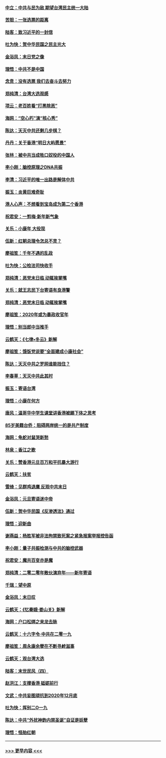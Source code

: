 #### [中立：中共与民为敌 期望台湾民主统一大陆](../pages/nsc993/n11790392.md?t=01132111) 
#### [苦胆：一张选票的距离](../pages/nsc993/n11788914.md?t=01132111) 
#### [陆客：致习近平的一封信](../pages/nsc993/n11788867.md?t=01132111) 
#### [吐为快：贺中华民国之民主光大](../pages/nsc993/n11788618.md?t=01132111) 
#### [金浴凤：末日党之像](../pages/nsc993/n11787475.md?t=01132111) 
#### [理悟：中共不是中国](../pages/nsc993/n11787463.md?t=01132111) 
#### [念贲：没有选票  我们去奋斗去努力](../pages/nsc993/n11787398.md?t=01132111) 
#### [郑纯清：台湾大选观感](../pages/nsc993/n11786210.md?t=01132111) 
#### [项云：老百姓看“打黑除恶”](../pages/nsc993/n11785398.md?t=01132111) 
#### [海网：“空心朽”演“核心秀”](../pages/nsc993/n11783874.md?t=01132111) 
#### [陈达：天灭中共还剩几步棋？](../pages/nsc993/n11783719.md?t=01132111) 
#### [丹丹：关于香港“明日大屿愿景”](../pages/nsc993/n11783273.md?t=01132111) 
#### [张林：被中共当成牲口奴役的中国人](../pages/nsc993/n11782397.md?t=01132111) 
#### [李小刚：脑控原理之DNA共振](../pages/nsc993/n11780962.md?t=01132111) 
#### [李清：习近平的唯一出路是解体中共](../pages/nsc993/n11780866.md?t=01132111) 
#### [振玉：炎黄巨难奇耻](../pages/nsc993/n11779632.md?t=01132111) 
#### [港人心声：不想看到宝岛成为第二个香港](../pages/nsc993/n11778817.md?t=01132111) 
#### [祝君安：一剪梅‧新年新气象](../pages/nsc993/n11776340.md?t=01132111) 
#### [关乐：小康年 大役现](../pages/nsc993/n11774213.md?t=01132111) 
#### [伍新：红朝总理令怎总不灵？](../pages/nsc993/n11770813.md?t=01132111) 
#### [廖祖笙：千年不遇的乱政](../pages/nsc993/n11770373.md?t=01132111) 
#### [吐为快：公检法司快收手](../pages/nsc993/n11770359.md?t=01132111) 
#### [郑纯清：恶党末日临 动辄挨掌嘴](../pages/nsc993/n11769912.md?t=01132111) 
#### [关乐：就王志民下台寄语有良港警](../pages/nsc993/n11769903.md?t=01132111) 
#### [郑纯清：恶党末日临 动辄挨掌嘴](../pages/nsc993/n11769356.md?t=01132111) 
#### [廖祖笙：2020年或为暴政收官年](../pages/nsc993/n11768216.md?t=01132111) 
#### [理悟：别当郎中当推手](../pages/nsc993/n11768243.md?t=01132111) 
#### [云鹤天：《七律▪冬云》新解](../pages/nsc993/n11768204.md?t=01132111) 
#### [廖祖笙：饿饭党说要“全面建成小康社会”](../pages/nsc993/n11767482.md?t=01132111) 
#### [陈达：天灭中共之罗网谁能挡住？](../pages/nsc993/n11767465.md?t=01132111) 
#### [李春草：天灭中共此其时](../pages/nsc993/n11767452.md?t=01132111) 
#### [振玉：寄语台湾](../pages/nsc993/n11767432.md?t=01132111) 
#### [理悟：小康在何方](../pages/nsc993/n11767394.md?t=01132111) 
#### [唐风：温哥华中学生课堂讲香港被踢下体之思考](../pages/nsc993/n11766848.md?t=01132111) 
#### [85岁美籍台侨：阻碍两岸统一的是共产制度](../pages/nsc993/n11765043.md?t=01132111) 
#### [海网：龟蛇对鼠哭新愁](../pages/nsc993/n11764895.md?t=01132111) 
#### [林泉：香江之歌](../pages/nsc993/n11764415.md?t=01132111) 
#### [关乐：赞香港元旦百万和平抗暴大游行](../pages/nsc993/n11764382.md?t=01132111) 
#### [云鹤天：扶贫](../pages/nsc993/n11764245.md?t=01132111) 
#### [雪绮：见群鸡退鹰  反观中共末日](../pages/nsc993/n11762112.md?t=01132111) 
#### [金浴凤：元旦寄语迷中帝](../pages/nsc993/n11761788.md?t=01132111) 
#### [伍新：贺中华民国《反渗透法》通过](../pages/nsc993/n11761994.md?t=01132111) 
#### [理悟：迎新曲](../pages/nsc993/n11761152.md?t=01132111) 
#### [谢燕益：杨胜军被非法拘禁致死案之紧急报案举报控告函](../pages/nsc993/n11756134.md?t=01132111) 
#### [李小刚：量子共振检测与中共的脑控武器](../pages/nsc993/n11754518.md?t=01132111) 
#### [祝君安：魔共百变亦是魔](../pages/nsc993/n11754469.md?t=01132111) 
#### [郑纯清：二零二零年散伙演弃年——新年寄语](../pages/nsc993/n11754195.md?t=01132111) 
#### [千瑞：望中原](../pages/nsc993/n11754159.md?t=01132111) 
#### [金浴凤：末日叹](../pages/nsc993/n11752359.md?t=01132111) 
#### [云鹤天：《忆秦娥‧娄山关》新解](../pages/nsc993/n11752348.md?t=01132111) 
#### [海网：户口松绑之来龙去脉](../pages/nsc993/n11752328.md?t=01132111) 
#### [云鹤天：十六字令‧中共在二零一九](../pages/nsc993/n11752305.md?t=01132111) 
#### [廖祖笙：周永康余孽在不断寻衅滋事](../pages/nsc993/n11751013.md?t=01132111) 
#### [云鹤天：观台湾大选](../pages/nsc993/n11751007.md?t=01132111) 
#### [陆客：末世民风（四）](../pages/nsc993/n11749203.md?t=01132111) 
#### [赵洪江：支撑香港 砥砺前行](../pages/nsc993/n11748482.md?t=01132111) 
#### [文武：中共妄图顽抗到2020年12月底](../pages/nsc993/n11748446.md?t=01132111) 
#### [吐为快：挥别二O一九](../pages/nsc993/n11748411.md?t=01132111) 
#### [陈达：中共“外扰神韵内禁圣诞”自证是妖孽](../pages/nsc993/n11748226.md?t=01132111) 
#### [理悟：怪胎红朝](../pages/nsc993/n11748206.md?t=01132111) 

----
#### [ >>> 更早内容 <<< ](../indexes/nsc993-earlier.md)
